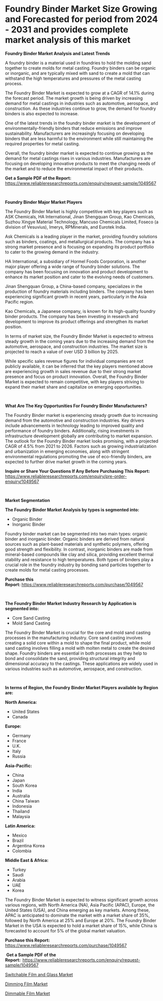 <p><h1>Foundry Binder Market Size Growing and Forecasted for period from 2024 - 2031 and provides complete market analysis of this market</h1></p><p><strong>Foundry Binder Market Analysis and Latest Trends</strong></p>
<p><p>A foundry binder is a material used in foundries to hold the molding sand together to create molds for metal casting. Foundry binders can be organic or inorganic, and are typically mixed with sand to create a mold that can withstand the high temperatures and pressures of the metal casting process.</p><p>The Foundry Binder Market is expected to grow at a CAGR of 14.1% during the forecast period. The market growth is being driven by increasing demand for metal castings in industries such as automotive, aerospace, and construction. As these industries continue to grow, the demand for foundry binders is also expected to increase.</p><p>One of the latest trends in the foundry binder market is the development of environmentally-friendly binders that reduce emissions and improve sustainability. Manufacturers are increasingly focusing on developing binders that are less harmful to the environment while still maintaining the required properties for metal casting.</p><p>Overall, the foundry binder market is expected to continue growing as the demand for metal castings rises in various industries. Manufacturers are focusing on developing innovative products to meet the changing needs of the market and to reduce the environmental impact of their products.</p></p>
<p><strong>Get a Sample PDF of the Report:&nbsp;</strong> <a href="https://www.reliableresearchreports.com/enquiry/request-sample/1049567">https://www.reliableresearchreports.com/enquiry/request-sample/1049567</a></p>
<p>&nbsp;</p>
<p><strong>Foundry Binder Major Market Players</strong></p>
<p><p>The Foundry Binder Market is highly competitive with key players such as ASK Chemicals, HA International, Jinan Shengquan Group, Kao Chemicals, Suzhou Xingye Material Technology, Mancuso Chemicals Limited, Foseco (a division of Vesuvius), Imerys, RPMinerals, and Eurotek India. </p><p>Ask Chemicals is a leading player in the market, providing foundry solutions such as binders, coatings, and metallurgical products. The company has a strong market presence and is focusing on expanding its product portfolio to cater to the growing demand in the industry. </p><p>HA International, a subsidiary of Hormel Foods Corporation, is another major player offering a wide range of foundry binder solutions. The company has been focusing on innovation and product development to enhance its market position and cater to the evolving needs of customers.</p><p>Jinan Shengquan Group, a China-based company, specializes in the production of foundry materials including binders. The company has been experiencing significant growth in recent years, particularly in the Asia Pacific region.</p><p>Kao Chemicals, a Japanese company, is known for its high-quality foundry binder products. The company has been investing in research and development to improve its product offerings and strengthen its market position.</p><p>In terms of market size, the Foundry Binder Market is expected to witness steady growth in the coming years due to the increasing demand from the automotive, aerospace, and construction industries. The market size is projected to reach a value of over USD 3 billion by 2025.</p><p>While specific sales revenue figures for individual companies are not publicly available, it can be inferred that the key players mentioned above are experiencing growth in sales revenue due to their strong market presence and focus on product innovation. Overall, the Foundry Binder Market is expected to remain competitive, with key players striving to expand their market share and capitalize on emerging opportunities.</p></p>
<p>&nbsp;</p>
<p><strong>What Are The Key Opportunities For Foundry Binder Manufacturers?</strong></p>
<p><p>The Foundry Binder market is experiencing steady growth due to increasing demand from the automotive and construction industries. Key drivers include advancements in technology leading to improved quality and performance of foundry binders. Additionally, rising investments in infrastructure development globally are contributing to market expansion. The outlook for the Foundry Binder market looks promising, with a projected CAGR of 4.5% from 2021 to 2026. Factors such as growing industrialization and urbanization in emerging economies, along with stringent environmental regulations promoting the use of eco-friendly binders, are expected to further drive market growth in the coming years.</p></p>
<p><strong>Inquire or Share Your Questions If Any Before Purchasing This Report:</strong> <a href="https://www.reliableresearchreports.com/enquiry/pre-order-enquiry/1049567">https://www.reliableresearchreports.com/enquiry/pre-order-enquiry/1049567</a></p>
<p>&nbsp;</p>
<p><strong>Market Segmentation</strong></p>
<p><strong>The Foundry Binder Market Analysis by types is segmented into:</strong></p>
<p><ul><li>Organic Binder</li><li>Inorganic Binder</li></ul></p>
<p><p>Foundry binder market can be segmented into two main types: organic binder and inorganic binder. Organic binders are derived from natural sources such as plant-based materials and synthetic polymers, offering good strength and flexibility. In contrast, inorganic binders are made from mineral-based compounds like clay and silica, providing excellent thermal stability and resistance to high temperatures. Both types of binders play a crucial role in the foundry industry by bonding sand particles together to create molds for metal casting processes.</p></p>
<p><strong>Purchase this Report:&nbsp;</strong><a href="https://www.reliableresearchreports.com/purchase/1049567">https://www.reliableresearchreports.com/purchase/1049567</a></p>
<p>&nbsp;</p>
<p><strong>The Foundry Binder Market Industry Research by Application is segmented into:</strong></p>
<p><ul><li>Core Sand Casting</li><li>Mold Sand Casting</li></ul></p>
<p><p>The Foundry Binder Market is crucial for the core and mold sand casting processes in the manufacturing industry. Core sand casting involves creating a solid core within a mold to shape the final product, while mold sand casting involves filling a mold with molten metal to create the desired shape. Foundry binders are essential in both processes as they help to bond and consolidate the sand, providing structural integrity and dimensional accuracy to the castings. These applications are widely used in various industries such as automotive, aerospace, and construction.</p></p>
<p>&nbsp;</p>
<p><strong>In terms of Region, the Foundry Binder Market Players available by Region are:</strong></p>
<p>
    <p> <strong> North America: </strong>
        <ul>
            <li>United States</li>
            <li>Canada</li>
        </ul>
        </p> 
    <p> <strong> Europe: </strong>
        <ul>
            <li>Germany</li>
            <li>France</li>
            <li>U.K.</li>
            <li>Italy</li>
            <li>Russia</li>
        </ul>
        </p> 
    <p> <strong> Asia-Pacific: </strong>
        <ul>
            <li>China</li>
            <li>Japan</li>
            <li>South Korea</li>
            <li>India</li>
            <li>Australia</li>
            <li>China Taiwan</li>
            <li>Indonesia</li>
            <li>Thailand</li>
            <li>Malaysia</li>
        </ul>
        </p> 
    <p> <strong> Latin America: </strong>
        <ul>
            <li>Mexico</li>
            <li>Brazil</li>
            <li>Argentina Korea</li>
            <li>Colombia</li>
        </ul>
        </p> 
    <p> <strong> Middle East & Africa: </strong>
        <ul>
            <li>Turkey</li>
            <li>Saudi</li>
            <li>Arabia</li>
            <li>UAE</li>
            <li>Korea</li>
        </ul>
    </p>
    </p>
<p><p>The Foundry Binder Market is expected to witness significant growth across various regions, with North America (NA), Asia Pacific (APAC), Europe, the United States (USA), and China emerging as key markets. Among these, APAC is anticipated to dominate the market with a market share of 35%, followed by North America at 25% and Europe at 20%. The Foundry Binder Market in the USA is expected to hold a market share of 15%, while China is forecasted to account for 5% of the global market valuation.</p></p>
<p><strong>Purchase this Report: </strong><a href="https://www.reliableresearchreports.com/purchase/1049567">https://www.reliableresearchreports.com/purchase/1049567</a></p>
<p>&nbsp;<strong>Get a Sample PDF of the Report:&nbsp;&nbsp;</strong><a href="https://www.reliableresearchreports.com/enquiry/request-sample/1049567">https://www.reliableresearchreports.com/enquiry/request-sample/1049567</a></p>
<p><strong></strong></p>
<p><p><a href="https://view.publitas.com/reportprime-1/switchable-film-and-glass-market-research-report-unlocks-analysis-on-the-market-financial-status-market-size-and-market-revenue-upto-2030/">Switchable Film and Glass Market</a></p><p><a href="https://view.publitas.com/reportprime-1/dimming-film-market-size-focuses-on-market-dynamics-in-depth-analysis-and-future-projections-of-its-market-forecasted-for-period-from-2023-to-2030/">Dimming Film Market</a></p><p><a href="https://view.publitas.com/reportprime-1/dimmable-film-market-size-share-trends-analysis-report-by-material-by-type-by-end-user-by-region-and-segment-forecasts-2023-2030/">Dimmable Film Market</a></p></p>